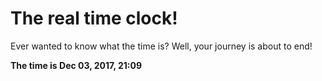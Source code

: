 # The real time clock!

Ever wanted to know what the time is? Well, your journey is about to end!

**The time is Dec 03, 2017, 21:09**